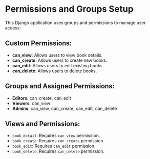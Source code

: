 # Permissions and Groups Setup

This Django application uses groups and permissions to manage user access:

## Custom Permissions:
- **can_view**: Allows users to view book details.
- **can_create**: Allows users to create new books.
- **can_edit**: Allows users to edit existing books.
- **can_delete**: Allows users to delete books.

## Groups and Assigned Permissions:
- **Editors**: can_create, can_edit
- **Viewers**: can_view
- **Admins**: can_view, can_create, can_edit, can_delete

## Views and Permissions:
- `book_detail`: Requires `can_view` permission.
- `book_create`: Requires `can_create` permission.
- `book_edit`: Requires `can_edit` permission.
- `book_delete`: Requires `can_delete` permission.